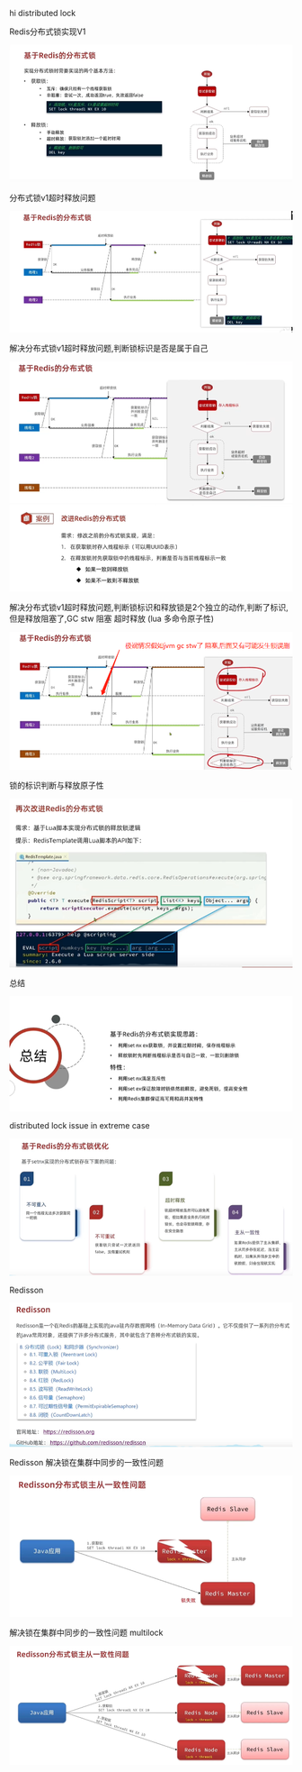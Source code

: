 hi distributed lock

Redis分布式锁实现V1

![avatar](00.redis-distributed-lock-v1.jpg)


分布式锁v1超时释放问题

![avatar](01.over-time-realease-issue.jpg)


解决分布式锁v1超时释放问题,判断锁标识是否是属于自己

![avatar](02.slove-over-time-v1.jpg)
![avatar](03.slove-over-time-v1.jpg)

解决分布式锁v1超时释放问题,判断锁标识和释放锁是2个独立的动作,判断了标识,但是释放阻塞了,GC stw 阻塞 超时释放 (lua
多命令原子性)

![avatar](04.over-time-release-issue-v2.jpg)

锁的标识判断与释放原子性

![avatar](05.over-time-release-issue-v2.jpg)

总结

![avatar](06.distributed-lock-summarize.jpg)


distributed lock issue in extreme case

![avatar](07.distributed-lock-issue-extreme-case.jpg)


Redisson   

![avatar](08.distributed-lock.jpg)


Redisson 解决锁在集群中同步的一致性问题

![avatar](09.lock-consistency.jpg)


解决锁在集群中同步的一致性问题 multilock

![avatar](10.multilock.jpg)








